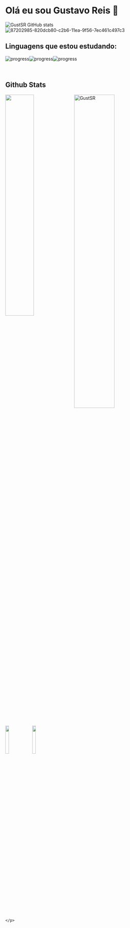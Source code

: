 # Olá eu sou Gustavo Reis 👋

![GustSR GitHub stats](https://github-readme-stats.vercel.app/api?username=GustSR&show_icons=true&theme=gruvbox) ![87202985-820dcb80-c2b6-11ea-9f56-7ec461c497c3](https://user-images.githubusercontent.com/109493884/208352321-337abffe-7386-4fe7-837e-46b303a1b9d7.gif)





<h2>Linguagens que estou estudando:</h2>

![progress](https://progress-bar.dev/40/?title=python)![progress](https://progress-bar.dev/10/?title=HTML)![progress](https://progress-bar.dev/10/?title=CSS)





<br/> 

<h2> Github Stats </h2> 
<a href="https://github.com/GustSR/github-readme-stats"><img align="left" width="42%" src="https://github-readme-stats.vercel.app/api/top-langs/?username=GustSR&layout=compact&theme=tokyonight" /></a>
<img width="50%" src="https://github-readme-streak-stats.herokuapp.com/?user=GustSR&theme=tokyonight" alt="GustSR" />
<br/>


<samp>
    <p align=¨center¨>
        <a href="https://github.com/GustSR/github-readme-stats"><img align="center" width="15%" src="https://komarev.com/ghpvc/?                                        username=GustSR&color=brightgreen" /></a> 
        <a href="https://github.com/GustSR/github-readme-stats"><img align="center" width="15%" src="https://visitor-badge.glitch.me/badge?                            page_id=GustSR.GustSR" /></a>

    </p>
</samp>




